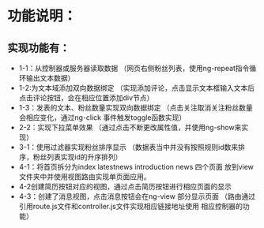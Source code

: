 # 功能说明：
## 实现功能有：
* 1-1：从控制器或服务器读取数据
（网页右侧粉丝列表，使用ng-repeat指令循环输出文本数据）
* 1-2:为文本域添加双向数据绑定
（实现添加评论，点击显示文本框输入文本后点击评论按钮，会在相应位置添加div节点）
* 1-3：发表的文本、粉丝数量实现双向数据绑定
（点击关注取消关注粉丝数量会相应变化，通过ng-click 事件触发toggle函数实现）
* 2-2：实现下拉菜单效果
（通过点击不断更改属性值，并使用ng-show来实现）
* 3-1：使用过滤器实现粉丝排序显示
（数据表当中并没有按照规则id数来排序，粉丝列表实现id的升序排列）
* 4-1：将首页拆分为index latestnews introduction news 四个页面 放到view文件夹中并使用视图路由实现单页面应用。
* 4-2创建简历按钮对应的视图，通过点击简历按钮进行相应页面的显示
* 4-3：创建了消息视图，点击消息按钮会在ng-view 部分显示页面
（路由通过引用route.js文件和controller.js文件实现相应链接地址使用 相应控制器的功能）
